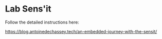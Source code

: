 # Lab Sens'it

Follow the detailed instructions here:

https://blog.antoinedechassey.tech/an-embedded-journey-with-the-sensit/
